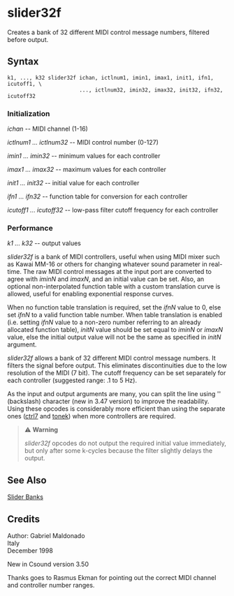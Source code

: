 <!--
id:slider32f
category:Real-time MIDI:Slider Banks
-->
# slider32f
Creates a bank of 32 different MIDI control message numbers, filtered before output.

## Syntax
``` csound-orc
k1, ..., k32 slider32f ichan, ictlnum1, imin1, imax1, init1, ifn1, icutoff1, \
                       ..., ictlnum32, imin32, imax32, init32, ifn32, icutoff32
```

### Initialization

_ichan_ -- MIDI channel (1-16)

_ictlnum1 ... ictlnum32_ -- MIDI control number (0-127)

_imin1 ... imin32_ -- minimum values for each controller

_imax1 ... imax32_ -- maximum values for each controller

_init1 ... init32_ -- initial value for each controller

_ifn1 ... ifn32_ -- function table for conversion for each controller

_icutoff1 ... icutoff32_ -- low-pass filter cutoff frequency for each controller

### Performance

_k1 ... k32_ -- output values

_slider32f_ is a bank of MIDI controllers, useful when using MIDI mixer such as Kawai MM-16 or others for changing whatever sound parameter in real-time. The raw MIDI control messages at the input port are converted to agree with _iminN_ and _imaxN_,  and an initial value can be set. Also, an optional non-interpolated function table with a custom translation curve is allowed, useful for enabling exponential response curves.

When no function table translation is required, set the _ifnN_ value to 0, else set _ifnN_ to a valid function table number.  When table translation is enabled (i.e. setting _ifnN_ value to a non-zero number referring to an already allocated function table), _initN_ value should be set equal to _iminN_ or _imaxN_ value, else the initial output value will not be the same as specified in _initN_ argument.

_slider32f_ allows a bank of 32 different MIDI control message numbers. It filters the signal before output. This eliminates discontinuities due to the low resolution of the MIDI (7 bit). The cutoff frequency can be set separately for each controller (suggested range: .1 to 5 Hz).

As the input and output arguments are many, you can split the line using '\' (backslash) character (new in 3.47 version) to improve the readability. Using these opcodes is considerably more efficient than using the separate ones ([ctrl7](../../opcodes/ctrl7) and [tonek](../../opcodes/tonek)) when more controllers are required.

> :warning: **Warning**
>
> _slider32f_ opcodes do not output the required initial value immediately, but only after some k-cycles because the filter slightly delays the output.

## See Also

[Slider Banks](../../midi/sliderbk)

## Credits

Author: Gabriel Maldonado<br>
Italy<br>
December 1998<br>

New in Csound version 3.50

Thanks goes to Rasmus Ekman for pointing out the correct MIDI channel and controller number ranges.
